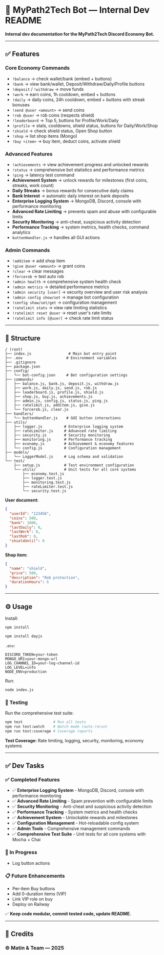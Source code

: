 # 📌 MyPath2Tech Bot — Internal Dev README

**Internal dev documentation for the MyPath2Tech Discord Economy Bot.**

---

## ✅ Features

### **Core Economy Commands**

- `!balance` → check wallet/bank (embed + buttons)
- `!bank` → view bank/wallet, Deposit/Withdraw/Daily/Profile buttons
- `!deposit` / `!withdraw` → move funds
- `!work` → earn coins, 1h cooldown, embed + buttons
- `!daily` → daily coins, 24h cooldown, embed + buttons with streak bonuses
- `!send @user <amount>` → send coins
- `!rob @user` → rob coins (respects shield)
- `!leaderboard` → Top 5, buttons for Profile/Work/Daily
- `!profile` → stats, cooldowns, shield status, buttons for Daily/Work/Shop
- `!shield` → check shield status, Open Shop button
- `!shop` → list shop items (Mongo)
- `!buy <item>` → buy item, deduct coins, activate shield

### **Advanced Features**

- `!achievements` → view achievement progress and unlocked rewards
- `!status` → comprehensive bot statistics and performance metrics
- `!ping` → latency test command
- **Achievement System** → unlock rewards for milestones (first coins, streaks, work count)
- **Daily Streaks** → bonus rewards for consecutive daily claims
- **Bank Interest** → automatic daily interest on bank deposits
- **Enterprise Logging System** → MongoDB, Discord, console with performance monitoring
- **Advanced Rate Limiting** → prevents spam and abuse with configurable limits
- **Security Monitoring** → anti-cheat, suspicious activity detection
- **Performance Tracking** → system metrics, health checks, command analytics
- `buttonHandler.js` → handles all GUI actions

### **Admin Commands**

- `!additem` → add shop item
- `!give @user <amount>` → grant coins
- `!clear` → clear messages
- `!forcerob` → test auto rob
- `!admin health` → comprehensive system health check
- `!admin metrics` → detailed performance metrics
- `!admin security [user]` → security overview and user risk analysis
- `!admin config show/set` → manage bot configuration
- `!config show/set/get` → configuration management
- `!ratelimit stats` → view rate limiting statistics
- `!ratelimit reset @user` → reset user's rate limits
- `!ratelimit info [@user]` → check rate limit status

---

## 📁 Structure

```
/ (root)
├── index.js                 # Main bot entry point
├── .env                    # Environment variables
├── .gitignore
├── package.json
├── config/
│   └── bot-config.json     # Bot configuration settings
├── commands/
│   ├── balance.js, bank.js, deposit.js, withdraw.js
│   ├── work.js, daily.js, send.js, rob.js
│   ├── leaderboard.js, profile.js, shield.js
│   ├── shop.js, buy.js, achievements.js
│   ├── admin.js, config.js, status.js, ping.js
│   ├── ratelimit.js, additem.js, give.js
│   └── forcerob.js, clear.js
├── handlers/
│   └── buttonHandler.js    # GUI button interactions
├── utils/
│   ├── logger.js          # Enterprise logging system
│   ├── rateLimiter.js     # Advanced rate limiting
│   ├── security.js        # Security monitoring
│   ├── monitoring.js      # Performance tracking
│   ├── economy.js         # Achievement & economy features
│   └── config.js          # Configuration management
├── models/
│   └── LoggerModel.js     # Log schema and validation
└── test/
    ├── setup.js           # Test environment configuration
    └── utils/             # Unit tests for all core systems
        ├── economy.test.js
        ├── logger.test.js
        ├── monitoring.test.js
        ├── rateLimiter.test.js
        └── security.test.js
```

**User document:**

```json
{
  "userId": "123456",
  "coins": 500,
  "bank": 1000,
  "lastDaily": 0,
  "lastWork": 0,
  "lastRob": 0,
  "shieldUntil": 0
}
```

**Shop item:**

```json
{
  "name": "shield",
  "price": 500,
  "description": "Rob protection",
  "durationHours": 6
}
```

---

## ⚙️ Usage

Install:

```bash
npm install
```

```bash
npm install dayjs
```

`.env`:

```env
DISCORD_TOKEN=your-token
MONGO_URI=your-mongo-url
LOG_CHANNEL_ID=your-log-channel-id
LOG_LEVEL=info
NODE_ENV=production
```

Run:

```bash
node index.js
```

### 🧪 Testing

Run the comprehensive test suite:

```bash
npm test              # Run all tests
npm run test:watch    # Watch mode (auto-rerun)
npm run test:coverage # Coverage reports
```

**Test Coverage:** Rate limiting, logging, security, monitoring, economy systems

---

## ✅ Dev Tasks

### ✅ Completed Features

- ✅ **Enterprise Logging System** - MongoDB, Discord, console with performance monitoring
- ✅ **Advanced Rate Limiting** - Spam prevention with configurable limits
- ✅ **Security Monitoring** - Anti-cheat and suspicious activity detection
- ✅ **Performance Tracking** - System metrics and health checks
- ✅ **Achievement System** - Unlockable rewards and milestones
- ✅ **Configuration Management** - Hot-reloadable config system
- ✅ **Admin Tools** - Comprehensive management commands
- ✅ **Comprehensive Test Suite** - Unit tests for all core systems with Mocha + Chai

### 🚧 In Progress

- Log button actions

### 📋 Future Enhancements

- Per-item Buy buttons
- Add 0-duration items (VIP)
- Link VIP role on buy
- Deploy on Railway

✅ **Keep code modular, commit tested code, update README.**

---

## 🚀 Credits

### © Matin & Team — 2025
